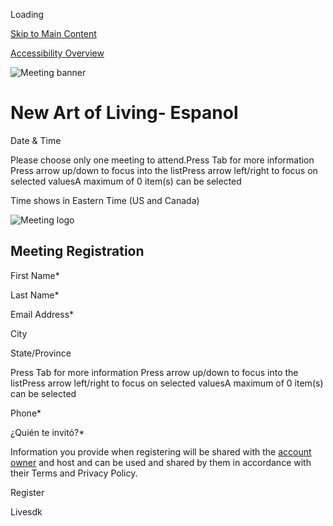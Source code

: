 Loading

[Skip to Main Content](https://us06web.zoom.us/meeting/register/nPW12W6nQp6TDcOL6vob1A#the-main-content)

[Accessibility Overview](https://explore.zoom.us/en/accessibility)

![Meeting banner](https://us06web.zoom.us/w_p/81367690757/ae8a7250-cdf2-4f72-91e1-7314358943ac.png)

# New Art of Living- Espanol

Date & Time

Please choose only one meeting to attend.Press Tab for more information
Press arrow up/down to focus into the listPress arrow left/right to focus on selected valuesA maximum of 0 item(s) can be selected

Time shows in Eastern Time (US and Canada)

![Meeting logo](https://us06web.zoom.us/w_p/81367690757/3b966816-6162-49b6-b88e-e75103957d3e.png)

## Meeting Registration

First Name\*

Last Name\*

Email Address\*

City

State/Province

Press Tab for more information
Press arrow up/down to focus into the listPress arrow left/right to focus on selected valuesA maximum of 0 item(s) can be selected

Phone\*

¿Quién te invitó?\*

Information you provide when registering will be shared with the [account owner](https://support.zoom.us/hc/en-us/articles/360059564372-In-Product-Privacy-Notifications) and host and can be used and shared by them in accordance with their Terms and Privacy Policy.

Register

Livesdk